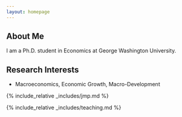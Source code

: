 ```yaml
---
layout: homepage
---
```


## About Me

I am a Ph.D. student in Economics at George Washington University. 

## Research Interests

- Macroeconomics, Economic Growth, Macro-Development

{% include_relative _includes/jmp.md %}

{% include_relative _includes/teaching.md %}
